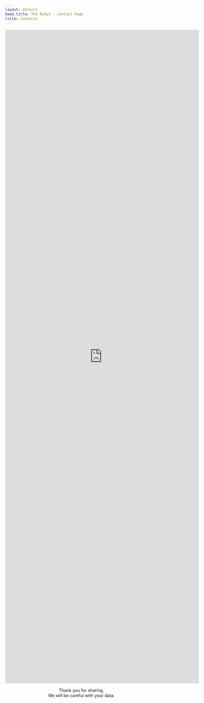 ```yaml
---
layout: default
head.title: The Rodys - Contact Page
title: Contacts
---
```

<center><iframe src="https://docs.google.com/forms/d/e/1FAIpQLScv60yN_VOhufUAsVGwH41igs3CRa9X1atrsDmYC8FRTVXAhw/viewform?embedded=true" width="640" height="2150" frameborder="0" marginheight="0" marginwidth="0" scrolling="no">Loading…</iframe>

Thank you for sharing.<br /> We will be careful with your data.
</center>